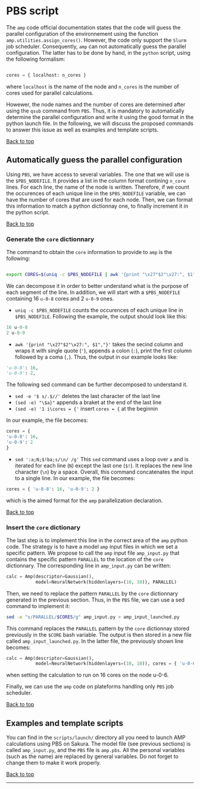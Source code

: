 # PBS script

The `amp` code official documentation states that the code will guess the parallel configuration of the environnement using the function `amp.utilities.assign_cores()`. However, the code only support the `Slurm` job scheduler. Consequently, `amp` can not automatically guess the parallel configuration. The latter has to be done by hand, in the `python` script, using the following formalism:

```python

cores = { localhost: n_cores }

```
where `localhost` is the name of the node and `n_cores` is the number of cores used for parallel calculations. 

Howewer, the node names and the number of cores are determined after using the `qsub` command from `PBS`. Thus, it is mandatory to automatically determine the parallel configuration and write it using the good format in the python launch file. In the following, we will discuss the proposed commands to answer this issue as well as examples and template scripts.

<a href="#top">Back to top</a>

## Automatically guess the parallel configuration

Using `PBS`, we have access to several variables. The one that we will use is the `$PBS_NODEFILE`. It provides a list in the column format contining `n_core` lines. For each line, the name of the node is written. Therefore, if we count the occurences of each unique line in the `$PBS_NODEFILE` variable, we can have the number of cores that are used for each node. Then, we can format this information to match a python dictionnay one, to finally increment it in the python script.

<a href="#top">Back to top</a>

### Generate the `core` dictionnary

The command to obtain the `core` information to provide to `amp` is the following:

```bash

export CORES=$(uniq -c $PBS_NODEFILE | awk '{print "\x27"$2"\x27:", $1","}' | sed -e '$ s/.$//' -e "\$a}" -e '1 i\cores = {' | sed ':a;N;$!ba;s/\n/ /g')

```

We can decompose it in order to better understand what is the purpose of each segment of the line. In addition, we will start with a `$PBS_NODEFILE` containing 16 `u-0-8` cores and 2 `u-0-9` ones.

- `uniq -c $PBS_NODEFILE` counts the occurences of each unique line in `$PBS_NODEFILE`. Following the example, the output should look like this:

```py
16 u-0-8
2 u-0-9
```

- `awk '{print "\x27"$2"\x27:", $1","}'` takes the secind column and wraps it with single quote (`'`), appends a colon (`:`), print the first column followed by a coma (`,`). Thus, the output in our example looks like:

```python
'u-0-8': 16,
'u-0-9': 2,
```

The following sed command can be further decomposed to understand it. 

- `sed -e '$ s/.$//'` deletes the last character of the last line
- `(sed -e) "\$a}"` appends a braket at the end of the last line
- `(sed -e) '1 i\cores = {'` insert `cores = {` at the beginnin

 In our example, the file becomes:
```python
cores = {
'u-0-8': 16,
'u-0-9': 2
}    
```

- `sed ':a;N;$!ba;s/\n/ /g'` This `sed` command uses a loop over `a` and is iterated for each line (`N`) except the last one (`$!`). It replaces the new line character (`\n`) by a space. Overall, this command concatenates the input to a single line. In our example, the file becomes:

```python
cores = { 'u-0-8': 16, 'u-0-9': 2 }    
```

which is the aimed format for the `amp` parallelization declaration.

<a href="#top">Back to top</a>

### Insert the `core` dictionary

The last step is to implement this line in the correct area of the `amp` python code. The strategy is to have a model `amp` input files in which we set a specific pattern. We propose to call the `amp` input file `amp_input.py` that contains the specific pattern `PARALLEL` to the location of the `core` dictionnary. The corresponding line in `amp_input.py` can be written:

```python
calc = Amp(descriptor=Gaussian(),
           model=NeuralNetwork(hiddenlayers=(10, 10)), PARALLEL)
```

Then, we need to replace the pattern `PARALLEL` by the `core` dictionnary generated in the previous section. Thus, in the `PBS` file, we can use a sed command to implement it:

```bash
sed -e "s/PARALLEL/$CORES/g" amp_input.py > amp_input_launched.py
```

This command replaces the `PARALLEL` pattern by the `core` dictionnay stored previously in the `$CORE` bash variable. The output is then stored in a new file called `amp_input_launched.py`. In the latter file, the previously shown line becomes:

```python
calc = Amp(descriptor=Gaussian(),
           model=NeuralNetwork(hiddenlayers=(10, 10)), cores = { 'u-0-6': 16 })
```

when setting the calculation to run on 16 cores on the node u-0-6. 

Finally, we can use the `amp` code on plateforms handling only `PBS` job scheduler.

<a href="#top">Back to top</a>

## Examples and template scripts

You can find in the `scripts/launch/` directory all you need to launch AMP calculations using PBS on Sakura. The model file (see previous sections) is called `amp_input.py`, and the `PBS` file is `amp.pbs`. All the personal variables (such as the name) are replaced by general variables. Do not forget to change them to make it work properly.

<a href="#top">Back to top</a>

---